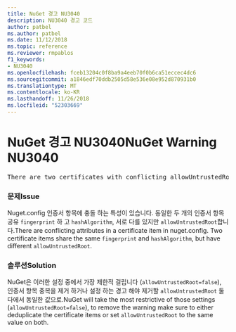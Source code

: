 ```yaml
---
title: NuGet 경고 NU3040
description: NU3040 경고 코드
author: patbel
ms.author: patbel
ms.date: 11/12/2018
ms.topic: reference
ms.reviewer: rmpablos
f1_keywords:
- NU3040
ms.openlocfilehash: fceb13204c0f8ba9a4eeb70f0b6ca51eccec4dc6
ms.sourcegitcommit: a1846edf70ddb2505d58e536e08e952d870931b0
ms.translationtype: MT
ms.contentlocale: ko-KR
ms.lasthandoff: 11/26/2018
ms.locfileid: "52303669"
---
```

# <a name="nuget-warning-nu3040"></a><span data-ttu-id="dd2f1-103">NuGet 경고 NU3040</span><span class="sxs-lookup"><span data-stu-id="dd2f1-103">NuGet Warning NU3040</span></span>

<pre>There are two certificates with conflicting allowUntrustedRoot attributes in the computed settings. The allowUntrustedRoot attribute is going to be set to false. Certificate: SHA256-3F9001EA83C560D712C24CF213C3D312CB3BFF51EE89435D3430BD06B5D0EECE</pre>

### <a name="issue"></a><span data-ttu-id="dd2f1-104">문제</span><span class="sxs-lookup"><span data-stu-id="dd2f1-104">Issue</span></span>

<span data-ttu-id="dd2f1-105">Nuget.config 인증서 항목에 충돌 하는 특성이 있습니다. 동일한 두 개의 인증서 항목 공유 `fingerprint` 하 고 `hashAlgorithm`, 서로 다를 있지만 `allowUntrustedRoot`합니다.</span><span class="sxs-lookup"><span data-stu-id="dd2f1-105">There are conflicting attributes in a certificate item in nuget.config. Two certificate items share the same `fingerprint` and `hashAlgorithm`, but have different `allowUntrustedRoot`.</span></span>

### <a name="solution"></a><span data-ttu-id="dd2f1-106">솔루션</span><span class="sxs-lookup"><span data-stu-id="dd2f1-106">Solution</span></span>

<span data-ttu-id="dd2f1-107">NuGet은 이러한 설정 중에서 가장 제한적 걸립니다 (`allowUntrustedRoot=false`), 인증서 항목 중복을 제거 하거나 설정 하는 경고 해야 제거할 `allowUntrustedRoot` 둘 다에서 동일한 값으로.</span><span class="sxs-lookup"><span data-stu-id="dd2f1-107">NuGet will take the most restrictive of those settings (`allowUntrustedRoot=false`), to remove the warning make sure to either deduplicate the certificate items or set `allowUntrustedRoot` to the same value on both.</span></span>